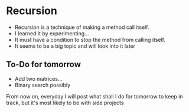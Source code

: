 # Recursion
- Recursion is a technique of making a method call itself.
- I learned it by experimenting...
- It must have a condition to stop the method from calling itself.
- It seems to be a big topic and will look into it later

## To-Do for tomorrow

- Add two matrices...
- Binary search possibly

From now on, everyday I will post what shall I do for tomorrow to keep in track, but it's most likely to be with side projects
 
